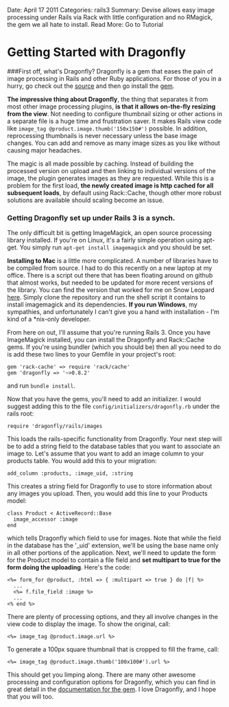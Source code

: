 Date: April 17 2011
Categories: rails3
Summary: Devise allows easy image processing under Rails via Rack with little configuration and no RMagick, the gem we all hate to install.
Read More: Go to Tutorial

# Getting Started with Dragonfly

###First off, what's Dragonfly? 
Dragonfly is a gem that eases the pain of image processing in Rails and other Ruby applications. For those of you in a hurry, go check out the [source](http://github.com/markevans/dragonfly) and then go install the [gem](http://rubygems.org/gems/dragonfly).

**The impressive thing about Dragonfly**, the thing that separates it from most other image processing plugins, **is that it allows on-the-fly resizing from the view**. Not needing to configure thumbnail sizing or other actions in a separate file is a huge time and frustration saver. It makes Rails view code like `image_tag @product.image.thumb('150x150#')` possible. In addition, reprocessing thumbnails is never necessary unless the base image changes. You can add and remove as many image sizes as you like without causing major headaches.

The magic is all made possible by caching. Instead of building the processed version on upload and then linking to individual versions of the image, the plugin generates images as they are requested. While this is a problem for the first load, **the newly created image is http cached for all subsequent loads**, by default using Rack::Cache, though other more robust solutions are available should scaling become an issue.

### Getting Dragonfly set up under Rails 3 is a synch. 
The only difficult bit is getting ImageMagick, an open source processing library installed. If you're on Linux, it's a fairly simple operation using apt-get. You simply run `apt-get install imagemagick` and you should be set. 

**Installing to Mac** is a little more complicated. A number of libraries have to be compiled from source. I had to do this recently on a new laptop at my office. There is a script out there that has been floating around on github that almost works, but needed to be updated for more recent versions of the library. You can find the version that worked for me on Snow Leopard [here](http://github.com/sccdigital/ImageMagick-sl). Simply clone the repository and run the shell script it contains to install imagemagick and its dependencies. **If you run Windows**, my sympathies, and unfortunately I can't give you a hand with installation - I'm kind of a \*nix-only developer.

From here on out, I'll assume that you're running Rails 3. Once you have ImageMagick installed, you can install the Dragonfly and Rack::Cache gems. If you're using bundler (which you should be) then all you need to do is add these two lines to your Gemfile in your project's root:

    gem 'rack-cache' => require 'rack/cache'
    gem 'dragonfly => '~>0.8.2'

and run `bundle install`.

Now that you have the gems, you'll need to add an initializer. I would suggest adding this to the file `config/initializers/dragonfly.rb` under the rails root:

    require 'dragonfly/rails/images

This loads the rails-specific functionality from Dragonfly. Your next step will be to add a string field to the database tables that you want to associate an image to. Let's assume that you want to add an image column to your products table. You would add this to your migration:

    add_column :products, :image_uid, :string

This creates a string field for Dragonfly to use to store information about any images you upload. Then, you would add this line to your Products model:

    class Product < ActiveRecord::Base
      image_accessor :image
    end

which tells Dragonfly which field to use for images. Note that while the field in the database has the '_uid' extension, we'll be using the base name only in all other portions of the application. Next, we'll need to update the form for the Product model to contain a file field and **set multipart to true for the form doing the uploading**. Here's the code:

    <%= form_for @product, :html => { :multipart => true } do |f| %>
      ...
      <%= f.file_field :image %>
      ...
    <% end %>

There are plenty of processing options, and they all involve changes in the view code to display the image. To show the original, call:

    <%= image_tag @product.image.url %>

To generate a 100px square thumbnail that is cropped to fill the frame, call:

    <%= image_tag @product.image.thumb('100x100#').url %>

This should get you limping along. There are many other awesome processing and configuration options for Dragonfly, which you can find in great detail in the [documentation for the gem](http://markevans.github.com/dragonfly/). I love Dragonfly, and I hope that you will too.